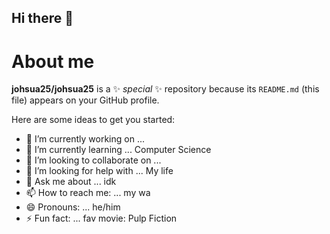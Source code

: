## Hi there 👋
# About me

**johsua25/johsua25** is a ✨ _special_ ✨ repository because its `README.md` (this file) appears on your GitHub profile.

Here are some ideas to get you started:

- 🔭 I’m currently working on ... 
- 🌱 I’m currently learning ... Computer Science
- 👯 I’m looking to collaborate on ... 
- 🤔 I’m looking for help with ... My life
- 💬 Ask me about ... idk
- 📫 How to reach me: ... my wa
- 😄 Pronouns: ... he/him
- ⚡ Fun fact: ... fav movie: Pulp Fiction

